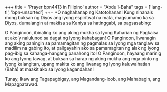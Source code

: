 +++
title = 'Prayer bpn4413 in Filipino'
author = "Abdu'l-Bahá"
tags = ['lang-tl', 'bpn-unsorted']
+++
*O naghahanap ng Katotohanan! Kung ninanais mong buksan ng Diyos ang iyong espiritwal na mata, magsumamo ka sa Diyos, dumalangin at maki­isa sa Kaniya sa hatinggabi, sa pagsasabing:

O Panginoon, ibinaling ko ang aking mukha sa Iyong Kaharian ng Pagkaisa at ako’y nalulunod sa dagat ng Iyong kahabagan! O Panginoon, liwanagin ang aking paningin sa pamamagitan ng pagmalas sa Iyong mga tanglaw sa madilim na gabing ito, at paligayahin ako sa pamamagitan ng alak ng Iyong pag-ibig sa kahanga-hangang panahong ito! O Panginoon, hayaang marinig ko ang Iyong tawag, at buksan sa harap ng aking mukha ang mga pinto ng Iyong kalangitan, upang makita ko ang liwanag ng Iyong kaluwalhatian (Bahá) at maakit ako sa Iyong kagandahan!

Tunay, Ikaw ang Tagapagbigay, ang Magandang-loob, ang Mahabagin, ang Mapagpatawad.
